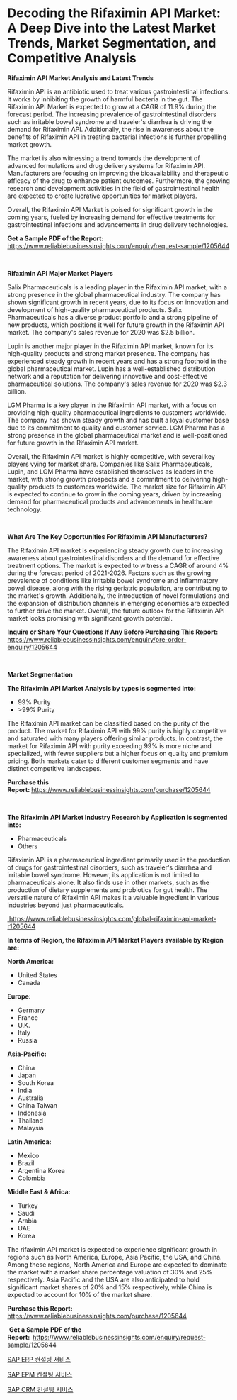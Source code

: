 <p><h1>Decoding the Rifaximin API Market: A Deep Dive into the Latest Market Trends, Market Segmentation, and Competitive Analysis</h1></p><p><strong>Rifaximin API Market Analysis and Latest Trends</strong></p>
<p><p>Rifaximin API is an antibiotic used to treat various gastrointestinal infections. It works by inhibiting the growth of harmful bacteria in the gut. The Rifaximin API Market is expected to grow at a CAGR of 11.9% during the forecast period. The increasing prevalence of gastrointestinal disorders such as irritable bowel syndrome and traveler's diarrhea is driving the demand for Rifaximin API. Additionally, the rise in awareness about the benefits of Rifaximin API in treating bacterial infections is further propelling market growth.</p><p>The market is also witnessing a trend towards the development of advanced formulations and drug delivery systems for Rifaximin API. Manufacturers are focusing on improving the bioavailability and therapeutic efficacy of the drug to enhance patient outcomes. Furthermore, the growing research and development activities in the field of gastrointestinal health are expected to create lucrative opportunities for market players.</p><p>Overall, the Rifaximin API Market is poised for significant growth in the coming years, fueled by increasing demand for effective treatments for gastrointestinal infections and advancements in drug delivery technologies.</p></p>
<p><strong>Get a Sample PDF of the Report:&nbsp;</strong> <a href="https://www.reliablebusinessinsights.com/enquiry/request-sample/1205644">https://www.reliablebusinessinsights.com/enquiry/request-sample/1205644</a></p>
<p>&nbsp;</p>
<p><strong>Rifaximin API Major Market Players</strong></p>
<p><p>Salix Pharmaceuticals is a leading player in the Rifaximin API market, with a strong presence in the global pharmaceutical industry. The company has shown significant growth in recent years, due to its focus on innovation and development of high-quality pharmaceutical products. Salix Pharmaceuticals has a diverse product portfolio and a strong pipeline of new products, which positions it well for future growth in the Rifaximin API market. The company's sales revenue for 2020 was $2.5 billion.</p><p>Lupin is another major player in the Rifaximin API market, known for its high-quality products and strong market presence. The company has experienced steady growth in recent years and has a strong foothold in the global pharmaceutical market. Lupin has a well-established distribution network and a reputation for delivering innovative and cost-effective pharmaceutical solutions. The company's sales revenue for 2020 was $2.3 billion.</p><p>LGM Pharma is a key player in the Rifaximin API market, with a focus on providing high-quality pharmaceutical ingredients to customers worldwide. The company has shown steady growth and has built a loyal customer base due to its commitment to quality and customer service. LGM Pharma has a strong presence in the global pharmaceutical market and is well-positioned for future growth in the Rifaximin API market.</p><p>Overall, the Rifaximin API market is highly competitive, with several key players vying for market share. Companies like Salix Pharmaceuticals, Lupin, and LGM Pharma have established themselves as leaders in the market, with strong growth prospects and a commitment to delivering high-quality products to customers worldwide. The market size for Rifaximin API is expected to continue to grow in the coming years, driven by increasing demand for pharmaceutical products and advancements in healthcare technology.</p></p>
<p>&nbsp;</p>
<p><strong>What Are The Key Opportunities For Rifaximin API Manufacturers?</strong></p>
<p><p>The Rifaximin API market is experiencing steady growth due to increasing awareness about gastrointestinal disorders and the demand for effective treatment options. The market is expected to witness a CAGR of around 4% during the forecast period of 2021-2026. Factors such as the growing prevalence of conditions like irritable bowel syndrome and inflammatory bowel disease, along with the rising geriatric population, are contributing to the market's growth. Additionally, the introduction of novel formulations and the expansion of distribution channels in emerging economies are expected to further drive the market. Overall, the future outlook for the Rifaximin API market looks promising with significant growth potential.</p></p>
<p><strong>Inquire or Share Your Questions If Any Before Purchasing This Report:</strong> <a href="https://www.reliablebusinessinsights.com/enquiry/pre-order-enquiry/1205644">https://www.reliablebusinessinsights.com/enquiry/pre-order-enquiry/1205644</a></p>
<p>&nbsp;</p>
<p><strong>Market Segmentation</strong></p>
<p><strong>The Rifaximin API Market Analysis by types is segmented into:</strong></p>
<p><ul><li>99% Purity</li><li>>99% Purity</li></ul></p>
<p><p>The Rifaximin API market can be classified based on the purity of the product. The market for Rifaximin API with 99% purity is highly competitive and saturated with many players offering similar products. In contrast, the market for Rifaximin API with purity exceeding 99% is more niche and specialized, with fewer suppliers but a higher focus on quality and premium pricing. Both markets cater to different customer segments and have distinct competitive landscapes.</p></p>
<p><strong>Purchase this Report:&nbsp;</strong><a href="https://www.reliablebusinessinsights.com/purchase/1205644">https://www.reliablebusinessinsights.com/purchase/1205644</a></p>
<p>&nbsp;</p>
<p><strong>The Rifaximin API Market Industry Research by Application is segmented into:</strong></p>
<p><ul><li>Pharmaceuticals</li><li>Others</li></ul></p>
<p><p>Rifaximin API is a pharmaceutical ingredient primarily used in the production of drugs for gastrointestinal disorders, such as traveler's diarrhea and irritable bowel syndrome. However, its application is not limited to pharmaceuticals alone. It also finds use in other markets, such as the production of dietary supplements and probiotics for gut health. The versatile nature of Rifaximin API makes it a valuable ingredient in various industries beyond just pharmaceuticals.</p></p>
<p><a href="https://www.reliablebusinessinsights.com/global-rifaximin-api-market-r1205644">&nbsp;https://www.reliablebusinessinsights.com/global-rifaximin-api-market-r1205644</a></p>
<p><strong>In terms of Region, the Rifaximin API Market Players available by Region are:</strong></p>
<p>
    <p> <strong> North America: </strong>
        <ul>
            <li>United States</li>
            <li>Canada</li>
        </ul>
        </p> 
    <p> <strong> Europe: </strong>
        <ul>
            <li>Germany</li>
            <li>France</li>
            <li>U.K.</li>
            <li>Italy</li>
            <li>Russia</li>
        </ul>
        </p> 
    <p> <strong> Asia-Pacific: </strong>
        <ul>
            <li>China</li>
            <li>Japan</li>
            <li>South Korea</li>
            <li>India</li>
            <li>Australia</li>
            <li>China Taiwan</li>
            <li>Indonesia</li>
            <li>Thailand</li>
            <li>Malaysia</li>
        </ul>
        </p> 
    <p> <strong> Latin America: </strong>
        <ul>
            <li>Mexico</li>
            <li>Brazil</li>
            <li>Argentina Korea</li>
            <li>Colombia</li>
        </ul>
        </p> 
    <p> <strong> Middle East & Africa: </strong>
        <ul>
            <li>Turkey</li>
            <li>Saudi</li>
            <li>Arabia</li>
            <li>UAE</li>
            <li>Korea</li>
        </ul>
    </p>
    </p>
<p><p>The rifaximin API market is expected to experience significant growth in regions such as North America, Europe, Asia Pacific, the USA, and China. Among these regions, North America and Europe are expected to dominate the market with a market share percentage valuation of 30% and 25% respectively. Asia Pacific and the USA are also anticipated to hold significant market shares of 20% and 15% respectively, while China is expected to account for 10% of the market share.</p></p>
<p><strong>Purchase this Report: </strong><a href="https://www.reliablebusinessinsights.com/purchase/1205644">https://www.reliablebusinessinsights.com/purchase/1205644</a></p>
<p>&nbsp;<strong>Get a Sample PDF of the Report:&nbsp;&nbsp;</strong><a href="https://www.reliablebusinessinsights.com/enquiry/request-sample/1205644">https://www.reliablebusinessinsights.com/enquiry/request-sample/1205644</a></p>
<p><strong></strong></p>
<p><p><a href="https://github.com/bossladyaries0/Market-Research-Report-List-1/blob/main/4461662106724.md">SAP ERP 컨설팅 서비스</a></p><p><a href="https://github.com/puputanisa684/Market-Research-Report-List-1/blob/main/7796186106723.md">SAP EPM 컨설팅 서비스</a></p><p><a href="https://github.com/naiemislamrayan2/Market-Research-Report-List-1/blob/main/9822795106722.md">SAP CRM 컨설팅 서비스</a></p></p>